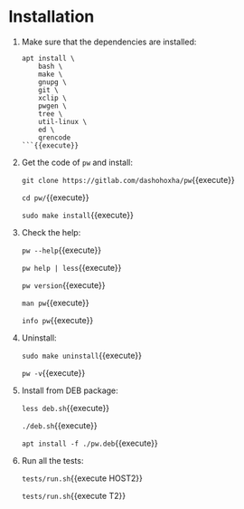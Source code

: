# Installation

1. Make sure that the dependencies are installed:

   ```
   apt install \
       bash \
       make \
       gnupg \
       git \
       xclip \
       pwgen \
       tree \
       util-linux \
       ed \
       qrencode
   ```{{execute}}

2. Get the code of `pw` and install:

   `git clone https://gitlab.com/dashohoxha/pw`{{execute}}
   
   `cd pw/`{{execute}}
   
   `sudo make install`{{execute}}
   
3. Check the help:
   
   `pw --help`{{execute}}
   
   `pw help | less`{{execute}}
   
   `pw version`{{execute}}
   
   `man pw`{{execute}}
   
   `info pw`{{execute}}
   
4. Uninstall:

   `sudo make uninstall`{{execute}}
   
   `pw -v`{{execute}}
   
5. Install from DEB package:

   `less deb.sh`{{execute}}

   `./deb.sh`{{execute}}
   
   `apt install -f ./pw.deb`{{execute}}
   
6. Run all the tests:

   `tests/run.sh`{{execute HOST2}}

   `tests/run.sh`{{execute T2}}
